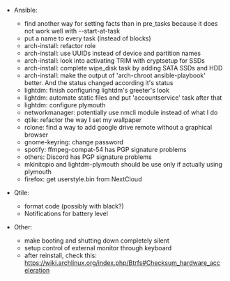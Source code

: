 - Ansible:
  - find another way for setting facts than in pre_tasks because it does not work well with --start-at-task
  - put a name to every task (instead of blocks)
  - arch-install: refactor role
  - arch-install: use UUIDs instead of device and partition names
  - arch-install: look into activating TRIM with cryptsetup for SSDs
  - arch-install: complete wipe_disk task by adding SATA SSDs and HDD
  - arch-install: make the output of 'arch-chroot ansible-playbook' better. And the status changed according it's status
  - lightdm: finish configuring lightdm's greeter's look
  - lightdm: automate static files and put 'accountservice' task after that
  - lightdm: configure plymouth
  - networkmanager: potentially use nmcli module instead of what I do
  - qtile: refactor the way I set my wallpaper
  - rclone: find a way to add google drive remote without a graphical browser
  - gnome-keyring: change password
  - spotify: ffmpeg-compat-54 has PGP signature problems
  - others: Discord has PGP signature problems
  - mkinitcpio and lightdm-plymouth should be use only if actually using plymouth
  - firefox: get userstyle.bin from NextCloud

- Qtile:
  - format code (possibly with black?)
  - Notifications for battery level

- Other:
  - make booting and shutting down completely silent
  - setup control of external monitor through keyboard
  - after reinstall, check this: https://wiki.archlinux.org/index.php/Btrfs#Checksum_hardware_acceleration
